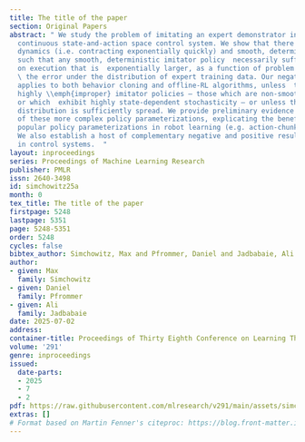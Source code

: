 ```yaml
---
title: The title of the paper
section: Original Papers
abstract: " We study the problem of imitating an expert demonstrator in a discrete-time,
  continuous state-and-action space control system. We show that there exist  stable
  dynamics (i.e. contracting exponentially quickly) and smooth, deterministic experts
  such that any smooth, deterministic imitator policy  necessarily suffers  error
  on execution that is  exponentially larger, as a function of problem horizon, than
  \ the error under the distribution of expert training data. Our negative result
  applies to both behavior cloning and offline-RL algorithms, unless  they produce
  highly \\emph{improper} imitator policies — those which are non-smooth, non-Markovian,
  or which  exhibit highly state-dependent stochasticity — or unless the expert trajectory
  distribution is sufficiently spread. We provide preliminary evidence of the benefits
  of these more complex policy parameterizations, explicating the benefits of today’s
  popular policy parameterizations in robot learning (e.g. action-chunking and diffusion-policies).
  We also establish a host of complementary negative and positive results for imitation
  in control systems.  "
layout: inproceedings
series: Proceedings of Machine Learning Research
publisher: PMLR
issn: 2640-3498
id: simchowitz25a
month: 0
tex_title: The title of the paper
firstpage: 5248
lastpage: 5351
page: 5248-5351
order: 5248
cycles: false
bibtex_author: Simchowitz, Max and Pfrommer, Daniel and Jadbabaie, Ali
author:
- given: Max
  family: Simchowitz
- given: Daniel
  family: Pfrommer
- given: Ali
  family: Jadbabaie
date: 2025-07-02
address:
container-title: Proceedings of Thirty Eighth Conference on Learning Theory
volume: '291'
genre: inproceedings
issued:
  date-parts:
  - 2025
  - 7
  - 2
pdf: https://raw.githubusercontent.com/mlresearch/v291/main/assets/simchowitz25a/simchowitz25a.pdf
extras: []
# Format based on Martin Fenner's citeproc: https://blog.front-matter.io/posts/citeproc-yaml-for-bibliographies/
---
```

